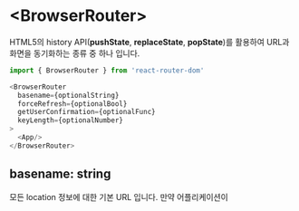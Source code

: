 # &lt;BrowserRouter&gt;

HTML5의 history API(__pushState__, __replaceState__, __popState__)를 활용하여 URL과 화면을 동기화하는 <Router> 종류 중 하나 입니다.

```js
import { BrowserRouter } from 'react-router-dom'

<BrowserRouter
  basename={optionalString}
  forceRefresh={optionalBool}
  getUserConfirmation={optionalFunc}
  keyLength={optionalNumber}
>
  <App/>
</BrowserRouter>
```

## basename: string

모든 location 정보에 대한 기본 URL 입니다. 만약 어플리케이션이